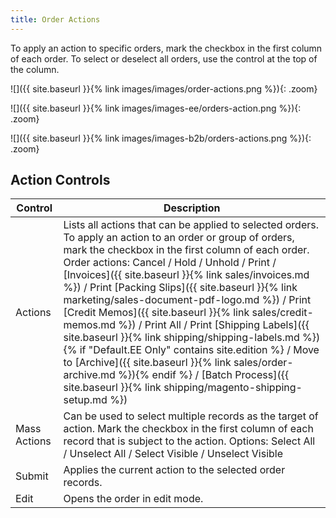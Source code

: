 ```yaml
---
title: Order Actions
---
```


To apply an action to specific orders, mark the checkbox in the first column of each order. To select or deselect all orders, use the control at the top of the column.

<!--{% if "Default.CE Only" contains site.edition %}-->
![]({{ site.baseurl }}{% link images/images/order-actions.png %}){: .zoom}
<!--{% endif %}-->
<!--{% if "Default.EE Only" contains site.edition %}-->
![]({{ site.baseurl }}{% link images/images-ee/orders-action.png %}){: .zoom}
<!--{% endif %}-->
<!--{% if "Default.B2B Only" contains site.edition %}-->
![]({{ site.baseurl }}{% link images/images-b2b/orders-actions.png %}){: .zoom}
<!--{% endif %}-->

## Action Controls

|Control|Description|
|--- |--- |
|Actions|Lists all actions that can be applied to selected orders. To apply an action to an order or group of orders, mark the checkbox in the first column of each order. <br/>Order actions: Cancel / Hold / Unhold / Print / [Invoices]({{ site.baseurl }}{% link sales/invoices.md %}) / Print [Packing Slips]({{ site.baseurl }}{% link marketing/sales-document-pdf-logo.md %}) / Print [Credit Memos]({{ site.baseurl }}{% link sales/credit-memos.md %}) / Print All / Print [Shipping Labels]({{ site.baseurl }}{% link shipping/shipping-labels.md %}){% if "Default.EE Only" contains site.edition %} / Move to [Archive]({{ site.baseurl }}{% link sales/order-archive.md %}){% endif %} / [Batch Process]({{ site.baseurl }}{% link shipping/magento-shipping-setup.md %})|
|Mass Actions|Can be used to select multiple records as the target of action. Mark the checkbox in the first column of each record that is subject to the action. Options: Select All / Unselect All / Select Visible / Unselect Visible|
|Submit|Applies the current action to the selected order records.|
|Edit|Opens the order in edit mode.|
